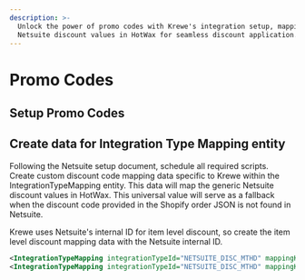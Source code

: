 ```yaml
---
description: >-
  Unlock the power of promo codes with Krewe's integration setup, mapping
  Netsuite discount values in HotWax for seamless discount application.
---
```


# Promo Codes

## Setup Promo Codes

## Create data for Integration Type Mapping entity

Following the Netsuite setup document, schedule all required scripts. Create custom discount code mapping data specific to Krewe within the IntegrationTypeMapping entity. This data will map the generic Netsuite discount values in HotWax. This universal value will serve as a fallback when the discount code provided in the Shopify order JSON is not found in Netsuite.

Krewe uses Netsuite's internal ID for item level discount, so create the item level discount mapping data with the Netsuite internal ID.

```xml
<IntegrationTypeMapping integrationTypeId="NETSUITE_DISC_MTHD" mappingKey="SHOPIFY_DISC" mappingValue="SHOPIFY DISCOUNT"/>
<IntegrationTypeMapping integrationTypeId="NETSUITE_DISC_MTHD" mappingKey="SHOPIFY_ITEM_DISC" mappingValue="41728"/>
```
